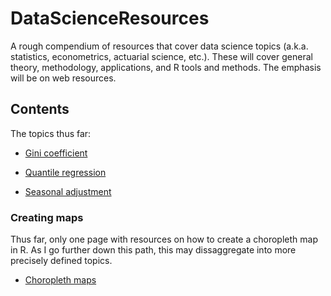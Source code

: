 # DataScienceResources

A rough compendium of resources that cover data science topics (a.k.a. statistics, econometrics, actuarial science, etc.). These will cover general theory, methodology, applications, and R tools and methods. The emphasis will be on web resources.

## Contents

The topics thus far:

* [Gini coefficient](https://github.com/MonkmanMH/DataScienceResources/blob/master/GiniCoefficient.md)

* [Quantile regression](https://github.com/MonkmanMH/DataScienceResources/blob/master/QuantileRegression.md)

* [Seasonal adjustment](https://github.com/MonkmanMH/DataScienceResources/blob/master/SeasonalAdjustment.md)
 

### Creating maps

Thus far, only one page with resources on how to create a choropleth map in R. As I go further down this path, this may dissaggregate into more precisely defined topics.

* [Choropleth maps](https://github.com/MonkmanMH/DataScienceResources/blob/master/ChoroplethMaps.md)


